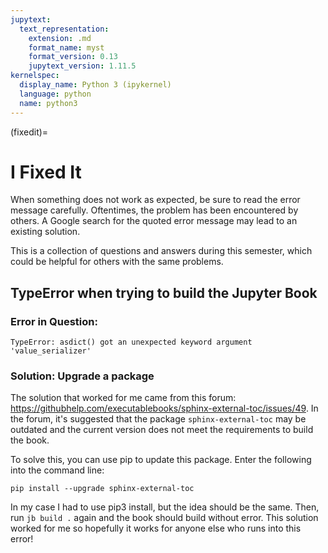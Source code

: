 ```yaml
---
jupytext:
  text_representation:
    extension: .md
    format_name: myst
    format_version: 0.13
    jupytext_version: 1.11.5
kernelspec:
  display_name: Python 3 (ipykernel)
  language: python
  name: python3
---
```


(fixedit)=

# I Fixed It

When something does not work as expected, be sure to read the error
message carefully. Oftentimes, the problem has been encountered by
others. A Google search for the quoted error message may lead to an
existing solution.


This is a collection of questions and answers during this semester,
which could be helpful for others with the same problems.

## TypeError when trying to build the Jupyter Book

### Error in Question:

    TypeError: asdict() got an unexpected keyword argument 'value_serializer'

### Solution: Upgrade a package
The solution that worked for me came from this forum: 
<https://githubhelp.com/executablebooks/sphinx-external-toc/issues/49>.
In the forum, it's suggested that the package `sphinx-external-toc`
may be outdated and the current version does not meet the requirements
to build the book.

To solve this, you can use pip to update this package. Enter the
following into the command line:

    pip install --upgrade sphinx-external-toc


In my case I had to use pip3 install, but the idea should be the
same. Then, run `jb build .` again and the book should build without
error. This solution worked for me so hopefully it works for anyone
else who runs into this error!
